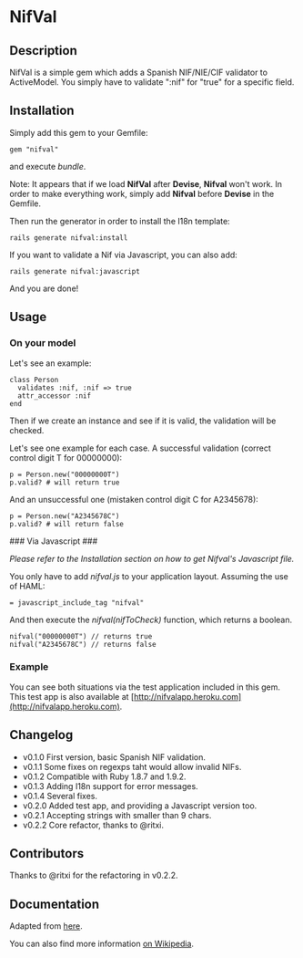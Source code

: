NifVal
======

Description
-----------

NifVal is a simple gem which adds a Spanish NIF/NIE/CIF validator to
ActiveModel. You simply have to validate ":nif" for "true" for a specific field.

Installation
------------

Simply add this gem to your Gemfile:

    gem "nifval"

and execute <i>bundle</i>.

Note: It appears that if we load <b>NifVal</b> after <b>Devise</b>, <b>Nifval</b> won't work. In order to make everything work, simply add <b>Nifval</b> before <b>Devise</b> in the Gemfile.

Then run the generator in order to install the I18n template:

    rails generate nifval:install

If you want to validate a Nif via Javascript, you can also add:

    rails generate nifval:javascript

And you are done!

Usage
-----

### On your model ###

Let's see an example:

    class Person
      validates :nif, :nif => true
      attr_accessor :nif
    end

Then if we create an instance and see if it is valid, the validation
will be checked.

Let's see one example for each case.
A successful validation (correct control digit T for 00000000):

    p = Person.new("00000000T")
    p.valid? # will return true

And an unsuccessful one (mistaken control digit C for A2345678):

    p = Person.new("A2345678C")
    p.valid? # will return false

### Via Javascript ###

<i>Please refer to the Installation section on how to get Nifval's Javascript
file.</i>

You only have to add <i>nifval.js</i> to your application layout. Assuming the
use of HAML:

    = javascript_include_tag "nifval"

And then execute the <i>nifval(nifToCheck)</i> function, which returns a
boolean.

    nifval("00000000T") // returns true
    nifval("A2345678C") // returns false

### Example ###

You can see both situations via the test application included in this
gem. This test app is also available at
[http://nifvalapp.heroku.com](http://nifvalapp.heroku.com).

Changelog
---------

- v0.1.0 First version, basic Spanish NIF validation.
- v0.1.1 Some fixes on regexps taht would allow invalid NIFs.
- v0.1.2 Compatible with Ruby 1.8.7 and 1.9.2.
- v0.1.3 Adding I18n support for error messages.
- v0.1.4 Several fixes.
- v0.2.0 Added test app, and providing a Javascript version too.
- v0.2.1 Accepting strings with smaller than 9 chars.
- v0.2.2 Core refactor, thanks to @ritxi.

Contributors
------------

Thanks to @ritxi for the refactoring in v0.2.2.

Documentation
-------------

Adapted from [here](http://compartecodigo.com/javascript/validar-nif-cif-nie-segun-ley-vigente-31.html).

You can also find more information [on Wikipedia](http://es.wikipedia.org/wiki/N%C3%BAmero_de_identificaci%C3%B3n_fiscal).
